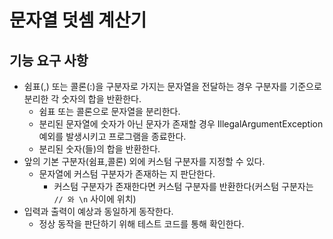 # 문자열 덧셈 계산기 

## 기능 요구 사항
- 쉼표(,) 또는 콜론(:)을 구분자로 가지는 문자열을 전달하는 경우 구분자를 기준으로 분리한 각 숫자의 합을 반환한다. 
  - 쉼표 또는 콜론으로 문자열을 분리한다.
  - 분리된 문자열에 숫자가 아닌 문자가 존재할 경우 IllegalArgumentException 예외를 발생시키고 프로그램을 종료한다.
  - 분리된 숫자(들)의 합을 반환한다.
- 앞의 기본 구분자(쉼표,콜론) 외에 커스텀 구분자를 지정할 수 있다.
  - 문자열에 커스텀 구분자가 존재하는 지 판단한다.
    - 커스텀 구분자가 존재한다면 커스텀 구분자를 반환한다(커스텀 구분자는 `// 와 \n` 사이에 위치)
- 입력과 출력이 예상과 동일하게 동작한다.
  - 정상 동작을 판단하기 위해 테스트 코드를 통해 확인한다.

